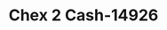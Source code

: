 ---
f_zip-code: 72104
f_state-code: AR
title: Chex 2 Cash-14926
f_phone: 501-337-5626
f_city-only: Malvern
f_address: 1721 Mlk B Suite 1 Malvern
f_location-unique-id: '14926'
slug: chex-2-cash-14926
updated-on: '2024-05-30T13:46:58.046Z'
created-on: '2024-05-30T13:36:59.803Z'
published-on: '2024-05-30T13:54:32.469Z'
f_city-state: cms/city/malvern-ar.md
f_company: cms/company/chex-2-cash.md
f_state: cms/state/arkansas.md
layout: '[payday-loan].html'
tags: payday-loan
---